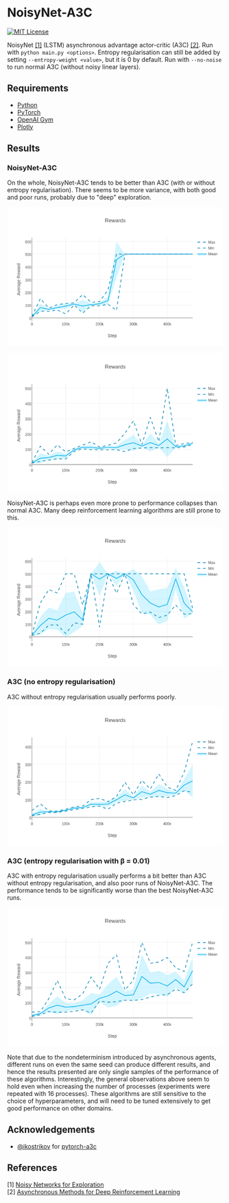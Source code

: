 NoisyNet-A3C
============
[![MIT License](https://img.shields.io/badge/license-MIT-blue.svg)](LICENSE.md)

NoisyNet [[1]](#references) (LSTM) asynchronous advantage actor-critic (A3C) [[2]](#references). Run with `python main.py <options>`. Entropy regularisation can still be added by setting `--entropy-weight <value>`, but it is 0 by default. Run with `--no-noise` to run normal A3C (without noisy linear layers).

Requirements
------------

- [Python](https://www.python.org/)
- [PyTorch](http://pytorch.org/)
- [OpenAI Gym](https://gym.openai.com/)
- [Plotly](https://plot.ly/python/)

Results
-------

### NoisyNet-A3C

On the whole, NoisyNet-A3C tends to be better than A3C (with or without entropy regularisation). There seems to be more variance, with both good and poor runs, probably due to "deep" exploration.

![Good-NoisyNet-A3C](figures/good-noisynet-a3c.png)

![Bad-NoisyNet-A3C](figures/bad-noisynet-a3c.png)

NoisyNet-A3C is perhaps even more prone to performance collapses than normal A3C. Many deep reinforcement learning algorithms are still prone to this.

![Collapse-NoisyNet-A3C](figures/collapse-noisynet-a3c.png)

### A3C (no entropy regularisation)

A3C without entropy regularisation usually performs poorly.

![A3C](figures/a3c.png)

### A3C (entropy regularisation with β = 0.01)

A3C with entropy regularisation usually performs a bit better than A3C without entropy regularisation, and also poor runs of NoisyNet-A3C. The performance tends to be significantly worse than the best NoisyNet-A3C runs.

![A3C-entropy](figures/a3c-entropy.png)

Note that due to the nondeterminism introduced by asynchronous agents, different runs on even the same seed can produce different results, and hence the results presented are only single samples of the performance of these algorithms. Interestingly, the general observations above seem to hold even when increasing the number of processes (experiments were repeated with 16 processes). These algorithms are still sensitive to the choice of hyperparameters, and will need to be tuned extensively to get good performance on other domains.

Acknowledgements
----------------

- [@ikostrikov](https://github.com/ikostrikov) for [pytorch-a3c](https://github.com/ikostrikov/pytorch-a3c)

References
----------

[1] [Noisy Networks for Exploration](https://arxiv.org/abs/1706.10295)  
[2] [Asynchronous Methods for Deep Reinforcement Learning](http://arxiv.org/abs/1602.01783)  
